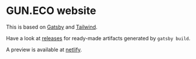 # GUN.ECO website

This is based on <a href="https://www.gatsbyjs.org">Gatsby</a> and <a href="https://tailwindcss.com/">Tailwind</a>.

Have a look at [releases](https://github.com/skiqh/gun-www/releases) for ready-made artifacts generated by `gatsby build`.

A preview is available at [netlify](https://agitated-lovelace-258287.netlify.com/).
